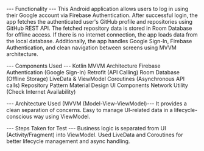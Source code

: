--- Functionality ---
This Android application allows users to log in using their Google account via Firebase Authentication. 
After successful login, the app fetches the authenticated user's GitHub profile and repositories using GitHub REST API. 
The fetched repository data is stored in Room Database for offline access.
If there is no internet connection, the app loads data from the local database.
Additionally, the app handles Google Sign-In, Firebase Authentication, and clean navigation between screens using MVVM architecture.

--- Components Used ---
Kotlin
MVVM Architecture
Firebase Authentication (Google Sign-In)
Retrofit (API Calling)
Room Database (Offline Storage)
LiveData & ViewModel
Coroutines (Asynchronous API calls)
Repository Pattern
Material Design UI Components
Network Utility (Check Internet Availability)

--- Architecture Used (MVVM (Model-View-ViewModel)---
It provides a clean separation of concerns.
Easy to manage UI-related data in a lifecycle-conscious way using ViewModel.

--- Steps Taken for Test ---
Business logic is separated from UI (Activity/Fragment) into ViewModel.
Used LiveData and Coroutines for better lifecycle management and async handling.

